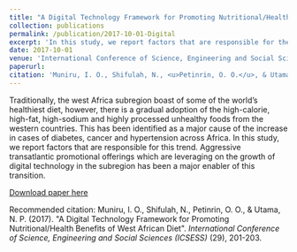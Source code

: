 ```yaml
---
title: "A Digital Technology Framework for Promoting Nutritional/Health Benefits of West African Diet"
collection: publications
permalink: /publication/2017-10-01-Digital
excerpt: 'In this study, we report factors that are responsible for the gradual adoption of the high-calorie, high-fat, high-sodium and highly processed unhealthy foods'
date: 2017-10-01
venue: 'International Conference of Science, Engineering and Social Sciences (ICSESS)'
paperurl: 
citation: 'Muniru, I. O., Shifulah, N., <u>Petinrin, O. O.</u>, & Utama, N. P. (2017). &quot;A Digital Technology Framework for Promoting Nutritional/Health Benefits of West African Diet&quot;. <i>International Conference of Science, Engineering and Social Sciences (ICSESS)</i> (29), 201-203.'
---
```

Traditionally, the west Africa subregion boast of some of the world’s healthiest diet, however, there is a gradual adoption of the high-calorie, high-fat, high-sodium and highly processed unhealthy foods from the western countries. This has been identified as a major cause of the increase in cases of diabetes, cancer and hypertension across Africa. In this study, we report factors that are responsible for this trend. Aggressive transatlantic promotional offerings which are leveraging on the growth of digital technology in the subregion has been a major enabler of this transition. 

[Download paper here](http://olutomilayo.github.io/files/Paper3.pdf)

Recommended citation: Muniru, I. O., Shifulah, N., Petinrin, O. O., & Utama, N. P. (2017). "A Digital Technology Framework for Promoting Nutritional/Health Benefits of West African Diet". <i>International Conference of Science, Engineering and Social Sciences (ICSESS)</i> (29), 201-203.
